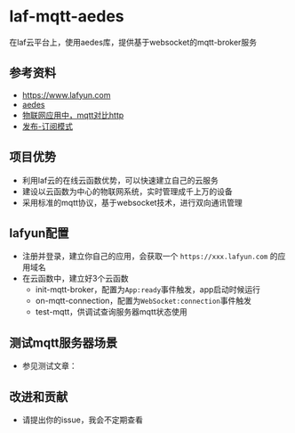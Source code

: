 # laf-mqtt-aedes
在laf云平台上，使用aedes库，提供基于websocket的mqtt-broker服务

## 参考资料
- https://www.lafyun.com
- [aedes](https://github.com/moscajs/aedes)
- [物联网应用中，mqtt对比http](https://zhuanlan.zhihu.com/p/473594063)
- [发布-订阅模式](https://zhuanlan.zhihu.com/p/182546537)

## 项目优势
- 利用laf云的在线云函数优势，可以快速建立自己的云服务
- 建设以云函数为中心的物联网系统，实时管理成千上万的设备
- 采用标准的mqtt协议，基于websocket技术，进行双向通讯管理

## lafyun配置
- 注册并登录，建立你自己的应用，会获取一个 `https://xxx.lafyun.com` 的应用域名
- 在云函数中，建立好3个云函数
  - init-mqtt-broker，配置为`App:ready`事件触发，app启动时候运行
  - on-mqtt-connection，配置为`WebSocket:connection`事件触发
  - test-mqtt，供调试查询服务器mqtt状态使用

## 测试mqtt服务器场景
- 参见测试文章：

## 改进和贡献
- 请提出你的issue，我会不定期查看
